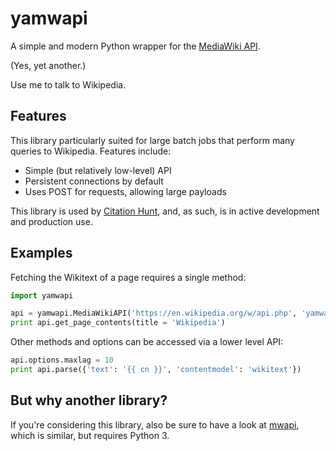 # yamwapi

A simple and modern Python wrapper for the [MediaWiki API](https://www.mediawiki.org/wiki/API:Main_page).

(Yes, yet another.)

Use me to talk to Wikipedia.

## Features

This library particularly suited for large batch jobs that perform many queries
to Wikipedia. Features include:

* Simple (but relatively low-level) API
* Persistent connections by default
* Uses POST for requests, allowing large payloads

This library is used by [Citation Hunt](https://tools.wmflabs.org/citationhunt),
and, as such, is in active development and production use.

## Examples

Fetching the Wikitext of a page requires a single method:

```python
import yamwapi

api = yamwapi.MediaWikiAPI('https://en.wikipedia.org/w/api.php', 'yamwapi UA')
print api.get_page_contents(title = 'Wikipedia')
```

Other methods and options can be accessed via a lower level API:

```python
api.options.maxlag = 10
print api.parse({'text': '{{ cn }}', 'contentmodel': 'wikitext'})
```

## But why another library?

If you're considering this library, also be sure to have a look at
[mwapi](https://pypi.org/project/mwapi/), which is similar, but requires
Python 3.

